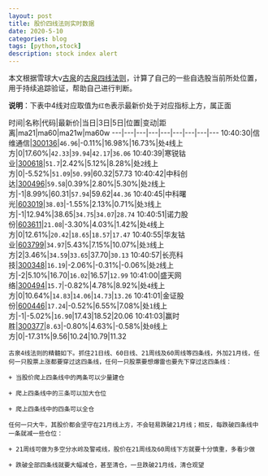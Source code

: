 ```yaml
---
layout: post
title: 股价四线法则实时数据
date: 2020-5-10
categories: blog
tags: [python,stock]
description: stock index alert
---
```



本文根据雪球大v[古泉](https://xueqiu.com/u/7148646888)的[古泉四线法则](https://xueqiu.com/7148646888/130498192)，计算了自己的一些自选股当前所处位置，用于持续追踪验证，帮助自己进行判断。

**说明**：下表中4线对应取值为`红色`表示最新价处于对应指标上方，属正面

时间|名称|代码|最新价|当日|3日|5日|位置|变动|距离|ma21|ma60|ma21w|ma60w
---|---|---|---|---|---|---|---|---
10:40:30|信维通信|[300136](https://xueqiu.com/S/SZ300136)|`46.96`|-0.11%|16.98%|16.73%|处`4`线上方|0|17.60%|`42.33`|`39.94`|`42.17`|`36.06`
10:40:39|寒锐钴业|[300618](https://xueqiu.com/S/SZ300618)|`51.7`|2.42%|5.12%|8.28%|处`2`线上方|0|-5.52%|`51.09`|`50.99`|60.32|57.73
10:40:42|中科创达|[300496](https://xueqiu.com/S/SZ300496)|`59.58`|0.39%|2.80%|5.30%|处`2`线上方|-1|8.99%|60.31|`57.94`|59.62|`44.36`
10:40:45|中科曙光|[603019](https://xueqiu.com/S/SH603019)|`38.03`|-1.55%|2.13%|0.71%|处`3`线上方|-1|12.94%|38.65|`34.75`|`34.07`|`28.74`
10:40:51|诺力股份|[603611](https://xueqiu.com/S/SH603611)|`21.08`|-3.30%|4.03%|1.42%|处`4`线上方|0|12.61%|`20.42`|`18.65`|`18.57`|`17.47`
10:40:55|华友钴业|[603799](https://xueqiu.com/S/SH603799)|`34.97`|5.43%|7.15%|10.07%|处`3`线上方|2|3.46%|`34.59`|`33.65`|37.70|`30.13`
10:40:57|长亮科技|[300348](https://xueqiu.com/S/SZ300348)|`16.19`|-2.06%|-0.31%|-0.06%|处`2`线上方|-2|5.10%|16.70|`16.02`|16.57|`12.99`
10:41:00|盛天网络|[300494](https://xueqiu.com/S/SZ300494)|`15.7`|-0.82%|4.78%|8.92%|处`4`线上方|0|10.64%|`14.83`|`14.06`|`14.73`|`13.26`
10:41:01|金证股份|[600446](https://xueqiu.com/S/SH600446)|`17.24`|-0.52%|6.55%|7.08%|处`1`线上方|-1|-5.02%|`16.90`|17.43|18.52|20.06
10:41:03|赢时胜|[300377](https://xueqiu.com/S/SZ300377)|`8.63`|-0.80%|4.63%|-0.58%|处`0`线上方|0|-17.31%|9.56|10.24|10.79|11.32

```
古泉4线法则的精髓如下。抓住21日线、60日线、21周线及60周线等四条线，外加21月线，任何一只股票上涨都要穿过这四条线，任何一只股票要想爆雷也要先下穿过这四条线：

+ 当股价爬上四条线中的两条可以少量建仓

+ 爬上四条线中的三条可以加大仓位

+ 爬上四条线中的四条可以全仓

任何一只大牛，其股价都会坚守在21月线上方，不会轻易跌破21月线；相反，每跌破四条线中一条就减一些仓位：

+ 21周线可做为多空分水岭及警戒线，股价在21周线及60周线下方就要十分慎重，多看少做

+ 跌破全部四条线就要大幅减仓，甚至清仓，一旦跌破21月线，清仓观望
```